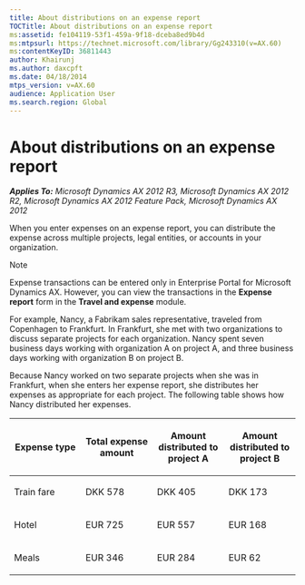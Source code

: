 ```yaml
---
title: About distributions on an expense report
TOCTitle: About distributions on an expense report
ms:assetid: fe104119-53f1-459a-9f18-dceba8ed9b4d
ms:mtpsurl: https://technet.microsoft.com/library/Gg243310(v=AX.60)
ms:contentKeyID: 36811443
author: Khairunj
ms.author: daxcpft
ms.date: 04/18/2014
mtps_version: v=AX.60
audience: Application User
ms.search.region: Global
---
```


# About distributions on an expense report 


_**Applies To:** Microsoft Dynamics AX 2012 R3, Microsoft Dynamics AX 2012 R2, Microsoft Dynamics AX 2012 Feature Pack, Microsoft Dynamics AX 2012_

When you enter expenses on an expense report, you can distribute the expense across multiple projects, legal entities, or accounts in your organization.


> [!NOTE]
> <P>Expense transactions can be entered only in Enterprise Portal for Microsoft Dynamics AX. However, you can view the transactions in the <STRONG>Expense report</STRONG> form in the <STRONG>Travel and expense</STRONG> module.</P>



For example, Nancy, a Fabrikam sales representative, traveled from Copenhagen to Frankfurt. In Frankfurt, she met with two organizations to discuss separate projects for each organization. Nancy spent seven business days working with organization A on project A, and three business days working with organization B on project B.

Because Nancy worked on two separate projects when she was in Frankfurt, when she enters her expense report, she distributes her expenses as appropriate for each project. The following table shows how Nancy distributed her expenses.

<table>
<colgroup>
<col style="width: 25%" />
<col style="width: 25%" />
<col style="width: 25%" />
<col style="width: 25%" />
</colgroup>
<thead>
<tr class="header">
<th><p>Expense type</p></th>
<th><p>Total expense amount</p></th>
<th><p>Amount distributed to project A</p></th>
<th><p>Amount distributed to project B</p></th>
</tr>
</thead>
<tbody>
<tr class="odd">
<td><p>Train fare</p></td>
<td><p>DKK 578</p></td>
<td><p>DKK 405</p></td>
<td><p>DKK 173</p></td>
</tr>
<tr class="even">
<td><p>Hotel</p></td>
<td><p>EUR 725</p></td>
<td><p>EUR 557</p></td>
<td><p>EUR 168</p></td>
</tr>
<tr class="odd">
<td><p>Meals</p></td>
<td><p>EUR 346</p></td>
<td><p>EUR 284</p></td>
<td><p>EUR 62</p></td>
</tr>
</tbody>
</table>

  



